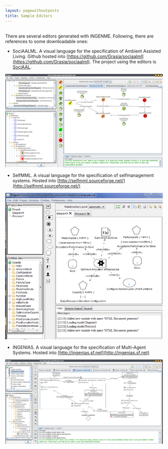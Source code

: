 ```yaml
---
layout: pagewithoutposts
title: Sample Editors
---
```

<p/>
<br>
There are several editors generated with INGENME. Following, there are references to some downloadable ones:

- SociAALML. A visual language for the specification of Ambient Assisted Living. Github hosted into [https://github.com/Grasia/sociaalml](https://github.com/Grasia/sociaalml). The project using the editors is [SociAAL](http://grasia.fdi.ucm.es/sociaal).

![screenshot SociAALML](assets/img/sociaalmlscreenshot.png)

- SelfMML. A visual language for the specification of selfmanagement systems. Hosted into [http://selfmml.sourceforge.net/](http://selfmml.sourceforge.net/)

![screenshot selfmml](assets/img/selfmmlscreenshot.png)

- INGENIAS. A visual language for the specification of Multi-Agent Systems. Hosted into [http://ingenias.sf.net](http://ingenias.sf.net)

![screenshot ingenias](assets/img/ingeniasscreenshot.png)
